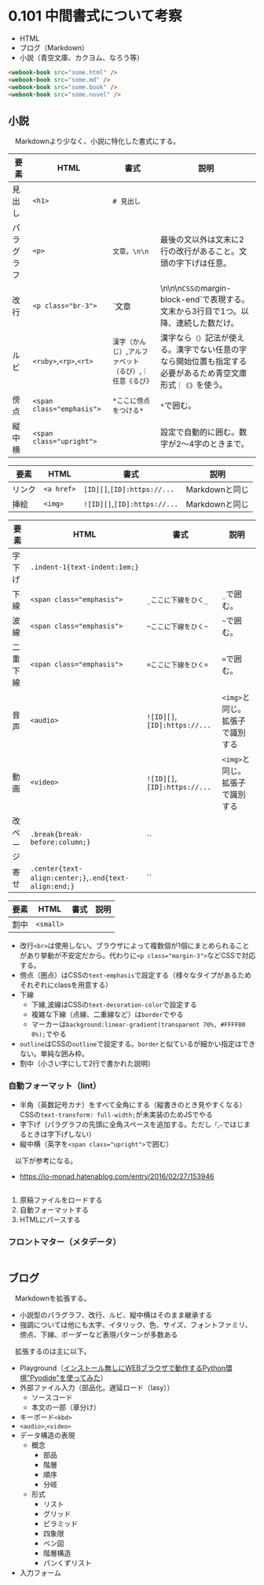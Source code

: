 # 0.101 中間書式について考察

* HTML
* ブログ（Markdown）
* 小説（青空文庫、カクヨム、なろう等）

```html
<webook-book src="some.html" />
<webook-book src="some.md" />
<webook-book src="some.book" />
<webook-book src="some.novel" />
```

## 小説

　Markdownより少なく、小説に特化した書式にする。

要素|HTML|書式|説明
----|----|----|----
見出し|`<h1>`|`# 見出し`
パラグラフ|`<p>`|`文章。\n\n`|最後の文以外は文末に2行の改行があること。文頭の字下げは任意。
改行|`<p class="br-3">`|`文章|\n\n\n`CSSの`margin-block-end`で表現する。文末から3行目で1つ。以降、連続した数だけ。|
ルビ|`<ruby>`,`<rp>`,`<rt>`|`漢字（かんじ）`,`アルファベット（るび）`,`｜任意《るび》`|漢字なら`（）`記法が使える。漢字でない任意の字なら開始位置も指定する必要があるため青空文庫形式`｜《》`を使う。
傍点|`<span class="emphasis">`|`*ここに傍点をつける*`|`*`で囲む。
縦中横|`<span class="upright">`||設定で自動的に囲む。数字が2〜4字のときまで。

要素|HTML|書式|説明
----|----|----|----
リンク|`<a href>`|`[ID][]`,`[ID]:https://...`|Markdownと同じ
挿絵|`<img>`|`![ID][]`,`[ID]:https://...`|Markdownと同じ

要素|HTML|書式|説明
----|----|----|----
字下げ|`.indent-1{text-indent:1em;}`||
下線|`<span class="emphasis">`|`_ここに下線をひく_`|`_`で囲む。
波線|`<span class="emphasis">`|`~ここに下線をひく~`|`~`で囲む。
二重下線|`<span class="emphasis">`|`=ここに下線をひく=`|`=`で囲む。
音声|`<audio>`|`![ID][]`,`[ID]:https://...`|`<img>`と同じ。拡張子で識別する
動画|`<video>`|`![ID][]`,`[ID]:https://...`|`<img>`と同じ。拡張子で識別する
改ページ|`.break{break-before:column;}`|``|
寄せ|`.center{text-align:center;}`,`.end{text-align:end;}`|``|

要素|HTML|書式|説明
----|----|----|----
割中|`<small>`||

* 改行`<br>`は使用しない。ブラウザによって複数個が1個にまとめられることがあり挙動が不安定だから。代わりに`<p class="margin-3">`などCSSで対応する。
* 傍点（圏点）はCSSの`text-emphasis`で設定する（様々なタイプがあるためそれぞれにclassを用意する）
* 下線
    * 下線,波線はCSSの`text-decoration-color`で設定する
    * 複雑な下線（点線、二重線など）は`border`でやる
    * マーカーは`background:linear-gradient(transparent 70%, #FFFF00 0%);`でやる
* `outline`はCSSの`outline`で設定する。`border`と似ているが細かい指定はできない。単純な囲み枠。
* 割中（小さい字にして2行で書かれた説明）

### 自動フォーマット（lint）

* 半角（英数記号カナ）をすべて全角にする（縦書きのとき見やすくなる）CSSの`text-transform: full-width;`が未実装のためJSでやる
* 字下げ（パラグラフの先頭に全角スペースを追加する。ただし`「`,`―`ではじまるときは字下げしない）
* 縦中横（英字を`<span class="upright">`で囲む）

　以下が参考になる。

* https://io-monad.hatenablog.com/entry/2016/02/27/153946

## 

1. 原稿ファイルをロードする
1. 自動フォーマットする
1. HTMLにパースする


### フロントマター（メタデータ）

```
```

## ブログ

　Markdownを拡張する。

* 小説型のパラグラフ、改行、ルビ、縦中横はそのまま継承する
* 強調については他にも太字、イタリック、色、サイズ、フォントファミリ、傍点、下線、ボーダーなど表現パターンが多数ある

　拡張するのは主に以下。

* Playground（[インストール無しにWEBブラウザで動作するPython環境"Pyodide"を使ってみた][]）
* 外部ファイル入力（部品化。遅延ロード（lasy））
    * ソースコード
    * 本文の一部（章分け）
* キーボード`<kbd>`
* `<audio>`,`<video>`
* データ構造の表現
    * 概念
        * 部品
        * 階層
        * 順序
        * 分岐
    * 形式
        * リスト
        * グリッド
        * ピラミッド
        * 四象限
        * ベン図
        * 階層構造
        * パンくずリスト
* 入力フォーム

[インストール無しにWEBブラウザで動作するPython環境"Pyodide"を使ってみた]:https://qiita.com/YoshitakaAtarashi/items/6df5856debcacd6c9d61

